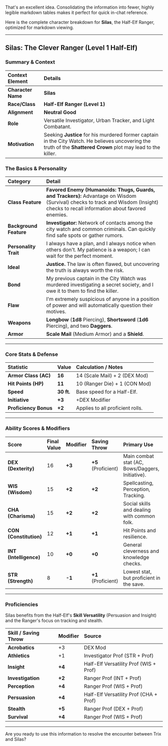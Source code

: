 That's an excellent idea. Consolidating the information into fewer, highly legible markdown tables makes it perfect for quick in-chat reference.

Here is the complete character breakdown for **Silas**, the Half-Elf Ranger, optimized for markdown viewing.

---

## Silas: The Clever Ranger (Level 1 Half-Elf)

### Summary & Context

| Context Element | Details |
| :--- | :--- |
| **Character Name** | **Silas** |
| **Race/Class** | **Half-Elf Ranger (Level 1)** |
| **Alignment** | **Neutral Good** |
| **Role** | Versatile Investigator, Urban Tracker, and Light Combatant. |
| **Motivation** | Seeking **Justice** for his murdered former captain in the City Watch. He believes uncovering the truth of the **Shattered Crown** plot may lead to the killer. |

### The Basics & Personality

| Category | Detail |
| :--- | :--- |
| **Class Feature** | **Favored Enemy (Humanoids: Thugs, Guards, and Trackers):** Advantage on Wisdom (Survival) checks to track and Wisdom (Insight) checks to recall information about favored enemies. |
| **Background Feature** | **Investigator:** Network of contacts among the city watch and common criminals. Can quickly find safe spots or gather rumors. |
| **Personality Trait**| I always have a plan, and I always notice when others don't. My patience is a weapon; I can wait for the perfect moment. |
| **Ideal** | **Justice.** The law is often flawed, but uncovering the truth is always worth the risk. |
| **Bond** | My previous captain in the City Watch was murdered investigating a secret society, and I owe it to them to find the killer. |
| **Flaw** | I'm extremely suspicious of anyone in a position of power and will automatically question their motives. |
| **Weapons** | **Longbow** ($\mathbf{1d8}$ Piercing), **Shortsword** ($\mathbf{1d6}$ Piercing), and two **Daggers**. |
| **Armor** | **Scale Mail** (Medium Armor) and a **Shield**. |

---

### Core Stats & Defense

| Statistic | Value | Calculation / Notes |
| :--- | :--- | :--- |
| **Armor Class (AC)** | **16** | $14 \text{ (Scale Mail)} + 2 \text{ (DEX Mod)}$ |
| **Hit Points (HP)** | **11** | $10 \text{ (Ranger Die)} + 1 \text{ (CON Mod)}$ |
| **Speed** | **30 ft.** | Base speed for a Half-Elf. |
| **Initiative** | **+3** | $+\text{DEX Modifier}$ |
| **Proficiency Bonus**| **+2** | Applies to all proficient rolls. |

---

### Ability Scores & Modifiers

| Score | Final Value | Modifier | Saving Throw | Primary Use |
| :--- | :--- | :--- | :--- | :--- |
| **DEX (Dexterity)**    | 16 | **+3** | **+5** (Proficient) | Main combat stat (AC, Bows/Daggers, Initiative). |
| **WIS (Wisdom)**       | 15 | **+2** | **+2** | Spellcasting, Perception, Tracking. |
| **CHA (Charisma)**     | 15 | **+2** | **+2** | Social skills and dealing with common folk. |
| **CON (Constitution)** | 12 | **+1** | **+1** | Hit Points and resilience. |
| **INT (Intelligence)** | 10 | **+0** | **+0** | General cleverness and knowledge checks. |
| **STR (Strength)** | 8 | **-1** | **+1** (Proficient) | Lowest stat, but proficient in the save. |

---

### Proficiencies

Silas benefits from the Half-Elf's **Skill Versatility** (Persuasion and Insight) and the Ranger's focus on tracking and stealth.

| Skill / Saving Throw | Modifier | Source |
| :--- | :--- | :--- |
| **Acrobatics** | $+3$ | DEX Mod |
| **Athletics** | $+1$ | Investigator Prof ($\text{STR + Prof}$) |
| **Insight** | $\mathbf{+4}$ | Half-Elf Versatility Prof ($\text{WIS + Prof}$) |
| **Investigation** | $\mathbf{+2}$ | Ranger Prof ($\text{INT + Prof}$) |
| **Perception** | $\mathbf{+4}$ | Ranger Prof ($\text{WIS + Prof}$) |
| **Persuasion** | $\mathbf{+4}$ | Half-Elf Versatility Prof ($\text{CHA + Prof}$) |
| **Stealth** | $\mathbf{+5}$ | Ranger Prof ($\text{DEX + Prof}$) |
| **Survival** | $\mathbf{+4}$ | Ranger Prof ($\text{WIS + Prof}$) |

---

Are you ready to use this information to resolve the encounter between Trix and Silas?
